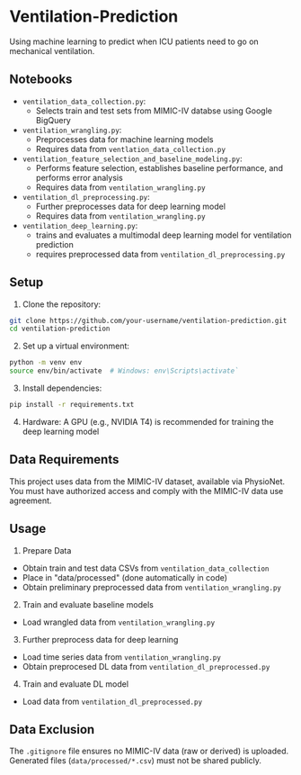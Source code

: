 # Ventilation-Prediction
Using machine learning to predict when ICU patients need to go on mechanical ventilation.

## Notebooks
* `ventilation_data_collection.py`:
  * Selects train and test sets from MIMIC-IV databse using Google BigQuery
* `ventilation_wrangling.py`:
  * Preprocesses data for machine learning models
  * Requires data from `ventlation_data_collection.py`
* `ventilation_feature_selection_and_baseline_modeling.py`:
  * Performs feature selection, establishes baseline performance, and performs error analysis
  * Requires data from `ventilation_wrangling.py`
* `ventilation_dl_preprocessing.py`:
  * Further preprocesses data for deep learning model
  * Requires data from `ventilation_wrangling.py`
* `ventilation_deep_learning.py`:
  * trains and evaluates a multimodal deep learning model for ventilation prediction
  * requires preprocessed data from `ventilation_dl_preprocessing.py`

## Setup
1. Clone the repository:
  ```bash
  git clone https://github.com/your-username/ventilation-prediction.git
  cd ventilation-prediction
  ```
2. Set up a virtual environment:
  ```bash
  python -m venv env
  source env/bin/activate  # Windows: env\Scripts\activate`
  ```
3. Install dependencies:
  ```bash
  pip install -r requirements.txt
  ```
4. Hardware: A GPU (e.g., NVIDIA T4) is recommended for training the deep learning model

## Data Requirements
This project uses data from the MIMIC-IV dataset, available via PhysioNet. You must have authorized access and comply with the MIMIC-IV data use agreement. 

## Usage
1. Prepare Data
  * Obtain train and test data CSVs from `ventilation_data_collection`
  * Place in "data/processed" (done automatically in code)
  * Obtain preliminary preprocessed data from `ventilation_wrangling.py`
2. Train and evaluate baseline models
  * Load wrangled data from `ventilation_wrangling.py`
3. Further preprocess data for deep learning
  * Load time series data from `ventilation_wrangling.py`
  * Obtain preprocesed DL data from `ventilation_dl_preprocessed.py`
4. Train and evaluate DL model
  * Load data from `ventilation_dl_preprocessed.py`

## Data Exclusion
The `.gitignore` file ensures no MIMIC-IV data (raw or derived) is uploaded. Generated files (`data/processed/*.csv`) must not be shared publicly.


